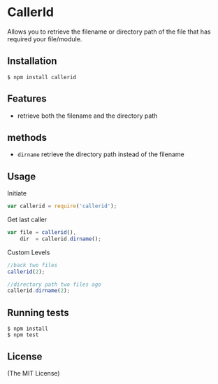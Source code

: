 # CallerId

  Allows you to retrieve the filename or directory path of the file that has required your file/module.

## Installation

    $ npm install callerid

## Features

  - retrieve both the filename and the directory path

## methods

  - `dirname` retrieve the directory path instead of the filename


## Usage

Initiate

```js
var callerid = require('callerid');
```

Get last caller

```js
var file = callerid(),
    dir  = callerid.dirname();
```

Custom Levels
```js
//back two files
callerid(2);

//directory path two files ago
callerid.dirname(2);
```

## Running tests

```
$ npm install
$ npm test
```

## License

(The MIT License)

